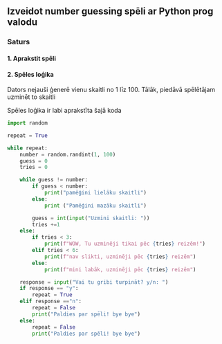## Izveidot number guessing spēli ar Python prog valodu

### Saturs

#### 1. Aprakstit spēli
#### 2. Spēles loģika

Dators nejauši ģenerē vienu skaitli no 1 līz 100. Tālāk, piedāvā spēlētājam uzminēt to skaitli

Spēles loģika ir labi aprakstīta šajā koda

```py
import random

repeat = True

while repeat:
    number = random.randint(1, 100)
    guess = 0
    tries = 0

    while guess != number:
        if guess < number:
            print("pamēģini lielāku skaitli")
        else:
            print ("Pamēģini mazāku skaitli")

        guess = int(input("Uzmini skaitli: "))
        tries +=1
    else:
        if tries < 3:
            print(f"WOW, Tu uzminēji tikai pēc {tries} reizēm!")
        elif tries < 6:
            print(f"nav slikti, uzminēji pēc {tries} reizēm")
        else:
            print(f"mini labāk, uzminēji pēc {tries} reizēm")

    response = input("Vai tu gribi turpināt? y/n: ") 
    if response == "y":
        repeat = True 
    elif response =="n":
        repeat = False
        print("Paldies par spēli! bye bye")
    else:
        repeat = False
        print("Paldies par spēli! bye bye")





